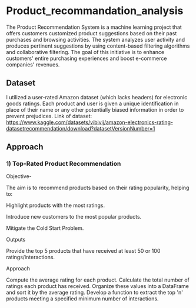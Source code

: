 # Product_recommandation_analysis
The Product Recommendation System is a machine learning project that offers customers customized product suggestions based on their past purchases and browsing activities. The system analyzes user activity and produces pertinent suggestions by using content-based filtering algorithms and collaborative filtering. The goal of this initiative is to enhance customers' entire purchasing experiences and boost e-commerce companies' revenues.

## Dataset
I utilized a user-rated Amazon dataset (which lacks headers) for electronic goods ratings. Each product and user is given a unique identification in place of their name or any other potentially biased information in order to prevent prejudices.
Link of dataset: https://www.kaggle.com/datasets/vibivij/amazon-electronics-rating-datasetrecommendation/download?datasetVersionNumber=1

## Approach
### 1) Top-Rated Product Recommendation
Objective- 

The aim is to recommend products based on their rating popularity, helping to:

Highlight products with the most ratings.

Introduce new customers to the most popular products.

Mitigate the Cold Start Problem.

Outputs

Provide the top 5 products that have received at least 50 or 100 ratings/interactions.

Approach

Compute the average rating for each product.
Calculate the total number of ratings each product has received.
Organize these values into a DataFrame and sort it by the average rating.
Develop a function to extract the top 'n' products meeting a specified minimum number of interactions.
